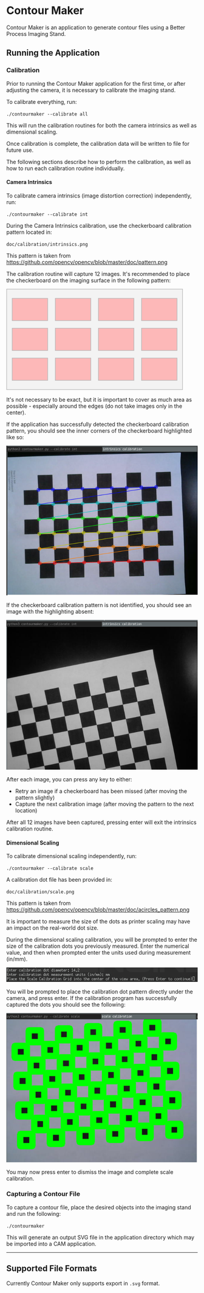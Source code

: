 # Contour Maker
Contour Maker is an application to generate contour files using a Better Process Imaging Stand.

## **Running the Application**
### **Calibration**
Prior to running the Contour Maker application for the first time, or after adjusting the camera, it is necessary to calibrate the imaging stand. 

To calibrate everything, run:

`./contourmaker --calibrate all`

This will run the calibration routines for both the camera intrinsics as well as dimensional scaling.

Once calibration is complete, the calibration data will be written to file for future use.

The following sections describe how to perform the calibration, as well as how to run each calibration routine individually.

#### **Camera Intrinsics**
To calibrate camera intrinsics (image distortion correction) independently, run:

`./contourmaker --calibrate int`

During the Camera Intrinsics calibration, use the checkerboard calibration pattern located in:

`doc/calibration/intrinsics.png`

This pattern is taken from https://github.com/opencv/opencv/blob/master/doc/pattern.png

The calibration routine will capture 12 images. It's recommended to place the checkerboard on the imaging surface in the following pattern:

![Identified Checkerboard](docs/images/placement_pattern.png)

It's not necessary to be exact, but it is important to cover as much area as possible - especially around the edges (do not take images only in the center).

If the application has successfully detected the checkerboard calibration pattern, you should see the inner corners of the checkerboard highlighted like so:

![Identified Checkerboard](docs/images/checkerboard_recognized.png)

If the checkerboard calibration pattern is not identified, you should see an image with the highlighting absent:

![Missed Checkerboard](docs/images/checkerboard_unrecognized.png)

After each image, you can press any key to either:
- Retry an image if a checkerboard has been missed (after moving the pattern slightly)
- Capture the next calibration image (after moving the pattern to the next location)

After all 12 images have been captured, pressing enter will exit the intrinsics calibration routine.

#### **Dimensional Scaling**
To calibrate dimensional scaling independently, run:

`./contourmaker --calibrate scale`

A calibration dot file has been provided in:

`doc/calibration/scale.png`

This pattern is taken from https://github.com/opencv/opencv/blob/master/doc/acircles_pattern.png

It is important to measure the size of the dots as printer scaling may have an impact on the real-world dot size.

During the dimensional scaling calibration, you will be prompted to enter the size of the calibration dots you previously measured. Enter the numerical value, and then when prompted enter the units used during measurement (in/mm).

![Scale Calibration Entry](docs/images/scale_calibration_entry.png)

You will be prompted to place the calibration dot pattern directly under the camera, and press enter. If the calibration program has successfully captured the dots you should see the following:

![Identified Scale Calibration](docs/images/scale_calibration_recognized.png)

You may now press enter to dismiss the image and complete scale calibration.

### **Capturing a Contour File**
To capture a contour file, place the desired objects into the imaging stand and run the following:

`./contourmaker`

This will generate an output SVG file in the application directory which may be imported into a CAM application.

---

## Supported File Formats
Currently Contour Maker only supports export in `.svg` format.




